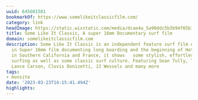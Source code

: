 ```yaml
---
uuid: 645601581
bookmarkOf: https://www.somelikeitclassicfilm.com/
category: link
headImage: https://static.wixstatic.com/media/dcae4a_5a90ddc5b3b94f65b1d6625111982bfa~mv2.jpg/v1/fill/w_1818,h_1228,al_c/dcae4a_5a90ddc5b3b94f65b1d6625111982bfa~mv2.jpg
title: Some Like It Classic, A super 16mm Documentary surf film
domain: somelikeitclassicfilm.com
description: Some Like It Classic is an independent feature surf film entirely shot
  in Super 16mm film documenting long boarding and the beginning of Hotdogging  Filmed
  in Southern California and France, it shows   some stylish, effortless and smooth
  surfing as well as some classic surf culture. Featuring Sean Tully, Tyler Warren,
  Lance Carson, Clovis Donizetti, JJ Wessels and many more
tags:
- monsite
date: '2023-03-23T14:15:41.494Z'
highlights:
---
```



